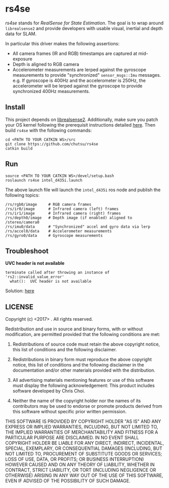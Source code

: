 # rs4se

*rs4se* stands for *RealSense for State Estimation*. The goal is to wrap around
`librealsense2` and provide developers with usable visual, inertial and depth
data for SLAM.

In particular this driver makes the following assertions:

- All camera frames (IR and RGB) timestamps are captured at mid-exposure
- Depth is aligned to RGB camera
- Accelerometer measurements are lerped against the gyroscope
  measurements to provide "synchronized" `sensor_msgs::Imu` messages.
  e.g. If gyroscope is 400Hz and the accelerometer is 250Hz, the accelerometer
  will be lerped against the gyroscope to provide synchronized 400Hz
  measurements.


## Install

This project depends on [librealsense2][librealsense2]. Additionally, make sure
you patch your OS kernel following the prerequisit instructions detailed
[here][install_prerequisit]. Then build `rs4se` with the following commands:

    cd <PATH TO YOUR CATKIN WS>/src
    git clone https://github.com/chutsu/rs4se
    catkin build


## Run

    source <PATH TO YOUR CATKIN WS>/devel/setup.bash
    roslaunch rs4se intel_d435i.launch

The above launch file will launch the `intel_d435i` ros node and publish the
following topics:

    /rs/rgb0/image     # RGB camera frames
    /rs/ir0/image      # Infrared camera (left) frames
    /rs/ir1/image      # Infrared camera (right) frames
    /rs/depth0/image   # Depth image (if enabled) aligned to /stereo/camera0
    /rs/imu0/data      # "Synchronized" accel and gyro data via lerp
    /rs/accel0/data    # Accelerometer measurements
    /rs/gyro0/data     # Gyroscope measurements


## Troubleshoot

**UVC header is not available**

    terminate called after throwing an instance of 'rs2::invalid_value_error'
      what():  UVC header is not available

Solution: [here](https://github.com/chutsu/rs4se/issues/3#issuecomment-530434550)


## LICENSE

Copyright (c) <2017> <Chris Choi>. All rights reserved.

Redistribution and use in source and binary forms, with or without
modification, are permitted provided that the following conditions are met:

1. Redistributions of source code must retain the above copyright notice, this
list of conditions and the following disclaimer.

2. Redistributions in binary form must reproduce the above copyright notice,
this list of conditions and the following disclaimer in the documentation
and/or other materials provided with the distribution.

3. All advertising materials mentioning features or use of this software must
display the following acknowledgement: This product includes software developed
by Chris Choi.

4. Neither the name of the copyright holder nor the names of its contributors
may be used to endorse or promote products derived from this software without
specific prior written permission.

THIS SOFTWARE IS PROVIDED BY COPYRIGHT HOLDER "AS IS" AND ANY EXPRESS OR
IMPLIED WARRANTIES, INCLUDING, BUT NOT LIMITED TO, THE IMPLIED WARRANTIES OF
MERCHANTABILITY AND FITNESS FOR A PARTICULAR PURPOSE ARE DISCLAIMED. IN NO
EVENT SHALL COPYRIGHT HOLDER BE LIABLE FOR ANY DIRECT, INDIRECT, INCIDENTAL,
SPECIAL, EXEMPLARY, OR CONSEQUENTIAL DAMAGES (INCLUDING, BUT NOT LIMITED TO,
PROCUREMENT OF SUBSTITUTE GOODS OR SERVICES; LOSS OF USE, DATA, OR PROFITS; OR
BUSINESS INTERRUPTION) HOWEVER CAUSED AND ON ANY THEORY OF LIABILITY, WHETHER
IN CONTRACT, STRICT LIABILITY, OR TORT (INCLUDING NEGLIGENCE OR OTHERWISE)
ARISING IN ANY WAY OUT OF THE USE OF THIS SOFTWARE, EVEN IF ADVISED OF THE
POSSIBILITY OF SUCH DAMAGE.

[librealsense2]: https://github.com/IntelRealSense/librealsense/blob/master/doc/distribution_linux.md
[install_prerequisit]: https://github.com/IntelRealSense/librealsense/blob/master/doc/installation.md#prerequisites
